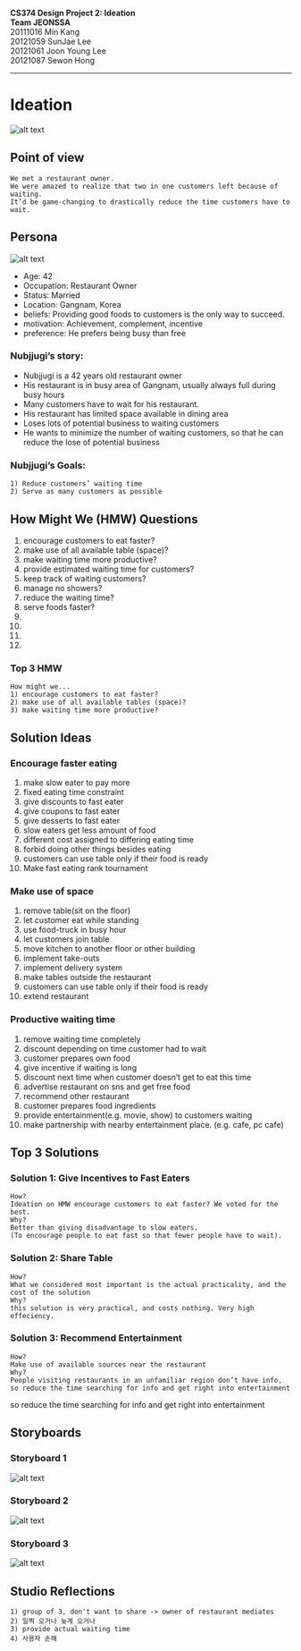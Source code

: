 **CS374 Design Project 2: Ideation**  
**Team JEONSSA**  
20111016 Min Kang  
20121059 SunJae Lee  
20121061 Joon Young Lee  
20121087 Sewon Hong

---

# Ideation
 ![alt text](title.PNG "Title: Shorter Waiting Make Dining Out Great Again")
 
## Point of view
	We met a restaurant owner.  
	We were amazed to realize that two in one customers left because of waiting.  
	It’d be game-changing to drastically reduce the time customers have to wait.

## Persona
 ![alt text](nubjjugi.PNG "Figure1. Nubjjugi, the persona")
 
* Age: 42
* Occupation: Restaurant Owner
* Status: Married
* Location: Gangnam, Korea
* beliefs: Providing good foods to customers is the only way to succeed.
* motivation: Achievement, complement, incentive
* preference: He prefers being busy than free

### Nubjjugi’s story:
* Nubjjugi is a 42 years old restaurant owner
* His restaurant is in busy area of Gangnam, usually always full during busy hours
* Many customers have to wait for his restaurant. 
* His restaurant has limited space available in dining area
* Loses lots of potential business to waiting customers
* He wants to minimize the number of waiting customers, so that he can reduce the lose of potential business

### Nubjjugi’s Goals:
	1) Reduce customers’ waiting time
	2) Serve as many customers as possible
 

## How Might We (HMW) Questions
1. encourage customers to eat faster?
2. make use of all available table (space)?
3. make waiting time more productive?
4. provide estimated waiting time for customers?
5. keep track of waiting customers?
6. manage no showers?
7. reduce the waiting time?
8. serve foods faster?
9. 
10.
11.
12.

### Top 3 HMW
	How might we...  
	1) encourage customers to eat faster?  
	2) make use of all available tables (space)?  
	3) make waiting time more productive?  


## Solution Ideas


### Encourage faster eating
1. make slow eater to pay more
2. fixed eating time constraint
3. give discounts to fast eater
4. give coupons to fast eater
5. give desserts to fast eater
6. slow eaters get less amount of food
7. different cost assigned to differing eating time
8. forbid doing other things besides eating
9. customers can use table only if their food is ready
10. Make fast eating rank tournament


### Make use of space
1. remove table(sit on the floor)
2. let customer eat while standing
3. use food-truck in busy hour
4. let customers join table
5. move kitchen to another floor or other building
6. implement take-outs
7. implement delivery system
8. make tables outside the restaurant
9. customers can use table only if their food is ready
10. extend restaurant


### Productive waiting time
1. remove waiting time completely
2. discount depending on time customer had to wait
3. customer prepares own food
4. give incentive if waiting is long
5. discount next time when customer doesn’t get to eat this time
6. advertise restaurant on sns and get free food
7. recommend other restaurant
8. customer prepares food ingredients
9. provide entertainment(e.g. movie, show) to customers waiting
10. make partnership with nearby entertainment place. (e.g. cafe, pc cafe)


## Top 3 Solutions
### Solution 1: Give Incentives to Fast Eaters
	How?  
	Ideation on HMW encourage customers to eat faster? We voted for the best.  
	Why?  
	Better than giving disadvantage to slow eaters.  
	(To encourage people to eat fast so that fewer people have to wait). 

### Solution 2: Share Table
	How?  
	What we considered most important is the actual practicality, and the cost of the solution
	Why?  
	this solution is very practical, and costs nothing. Very high effeciency.  


### Solution 3: Recommend Entertainment
	How?  
	Make use of available sources near the restaurant
	Why?  
	People visiting restaurants in an unfamiliar region don’t have info, so reduce the time searching for info and get right into entertainment

so reduce the time searching for info and get right into entertainment


## Storyboards
### Storyboard 1
 ![alt text](storyboard1.png "Figure2. Storyboard of soultion 1")
 
 
### Storyboard 2
 ![alt text](storyboard2.png "Figure3. Storyboard of soultion 2")
 
 
 ### Storyboard 3
 ![alt text](storyboard3.png "Figure4. Storyboard of soultion 3")
 
 
 ## Studio Reflections
	1) group of 3, don't want to share -> owner of restaurant mediates
	2) 일찍 오거나 늦게 오거나 
	3) provide actual waiting time 
	4) 사용자 손해

